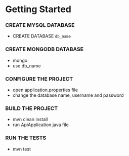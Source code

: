 # Getting Started

### CREATE MYSQL DATABASE
* CREATE DATABASE `db_name`

### CREATE MONGODB DATABASE
* mongo
* use db_name

### CONFIGURE THE PROJECT
* open application.properties file
* change the database name, username and password

### BUILD THE PROJECT
* mvn clean install
* run ApiApplication.java file

### RUN THE TESTS
* mvn test